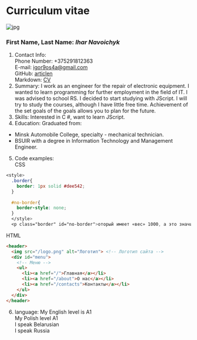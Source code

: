 # Curriculum vitae
![jpg](https://media.discordapp.net/attachments/830542980246274120/926869423585886248/IMG_20220101_190738.jpg?width=1035&height=591)
### First Name, Last Name: *Ihar Navoichyk*
1. Contact Info:\
Phone Number: +375291812363\
E-mail: igor9os4a@gmail.com\
GitHub: [articlen](https://github.com/SlavaNil/rsschool-cv.git)\
Markdown: [CV](https://SlavaNil.github.io/rsschool-cv/cv)
2. Summary:
I work as an engineer for the repair of electronic equipment. I wanted to learn programming for further employment in the field of IT. I was advised to school RS. I decided to start studying with JScript. I will try to study the courses, although I have little free time. Achievement of the set goals of the goals allows you to plan for the future.
3. Skills: 
Interested in C #, want to learn JScript.
4. Education:
Graduated from:
* Minsk Automobile College, specialty - mechanical technician.
* BSUIR with a degree in Information Technology and Management Engineer.
5. Code examples:\
CSS 
~~~ CSS
<style>
  .border{
    border: 1px solid #dee542;
  }
  
  #no-border{
    border-style: none;
  }
  </style>
  <p class="border" id="no-border">оторый имеет «вес» 1000, а это значит</p>
~~~ 
HTML
~~~ HTML
<header>
  <img src="/logo.png" alt="Логотип"> <!-- Логотип сайта -->
  <div id="menu">
    <!-- Меню -->
    <ul>
      <li><a href="/">Главная</a></li>
      <li><a href="/about">О нас</a></li>
      <li><a href="/contacts">Контакты</a></li>
    </ul>
  </div>
</header>
~~~
6. language:
My English level is A1\
My Polish level A1\
I speak Belarusian\
I speak Russia